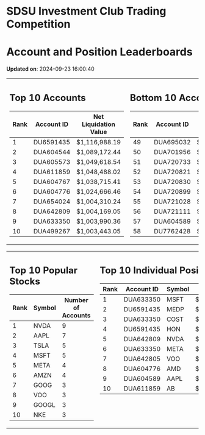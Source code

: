 # SDSU Investment Club Trading Competition 
 # Account and Position Leaderboards

**Updated on**: 2024-09-23 16:00:40

<table><tr><td valign="top">

## Top 10 Accounts
| Rank | Account ID | Net Liquidation Value |
|------|------------|-----------------------|
| 1 | DU6591435 | $1,116,988.19 |
| 2 | DUA604544 | $1,089,172.44 |
| 3 | DUA605573 | $1,049,618.54 |
| 4 | DUA611859 | $1,048,488.02 |
| 5 | DUA604767 | $1,038,715.41 |
| 6 | DUA604776 | $1,024,666.46 |
| 7 | DUA654024 | $1,004,310.24 |
| 8 | DUA642809 | $1,004,169.05 |
| 9 | DUA633350 | $1,003,990.36 |
| 10 | DUA499267 | $1,003,443.05 |

</td><td valign="top">

## Bottom 10 Accounts
| Rank | Account ID | Net Liquidation Value |
|------|------------|-----------------------|
| 49 | DUA695032 | $1,000,384.74 |
| 50 | DUA701956 | $1,000,349.74 |
| 51 | DUA720733 | $1,000,000.00 |
| 52 | DUA720821 | $1,000,000.00 |
| 53 | DUA720830 | $1,000,000.00 |
| 54 | DUA720899 | $1,000,000.00 |
| 55 | DUA721028 | $1,000,000.00 |
| 56 | DUA721111 | $1,000,000.00 |
| 57 | DUA604589 | $992,144.51 |
| 58 | DU7762428 | $989,500.96 |

</td></tr></table>

<table><tr><td valign="top">

## Top 10 Popular Stocks
| Rank | Symbol | Number of Accounts |
|------|--------|--------------------|
| 1 | NVDA | 9 |
| 2 | AAPL | 7 |
| 3 | TSLA | 5 |
| 4 | MSFT | 5 |
| 5 | META | 4 |
| 6 | AMZN | 4 |
| 7 | GOOG | 3 |
| 8 | VOO | 3 |
| 9 | GOOGL | 3 |
| 10 | NKE | 3 |

</td><td valign="top">

## Top 10 Individual Positions
| Rank | Account ID | Symbol | Cost | Total Value |
|------|------------|--------|-----------|-------------|
| 1 | DUA633350 | MSFT | $218,292.53 | $218,292.53 |
| 2 | DU6591435 | MEDP | $95,831.10 | $95,831.10 |
| 3 | DUA633350 | COST | $90,531.01 | $90,531.01 |
| 4 | DU6591435 | HON | $80,234.00 | $80,234.00 |
| 5 | DUA642809 | NVDA | $59,176.53 | $59,176.53 |
| 6 | DUA633350 | META | $53,514.01 | $53,514.01 |
| 7 | DUA642805 | VOO | $51,070.01 | $51,070.01 |
| 8 | DUA604776 | AMD | $50,629.52 | $50,629.52 |
| 9 | DUA604589 | AAPL | $50,041.39 | $50,041.39 |
| 10 | DUA611859 | AB | $50,007.43 | $50,007.43 |

</td></tr></table>
